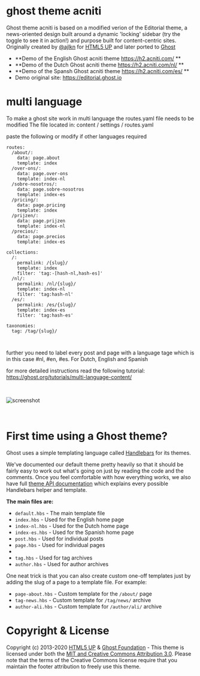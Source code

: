 # ghost theme acniti

Ghost theme acniti is based on a modified verion of the Editorial theme, a news-oriented design built around a dynamic 'locking' sidebar (try the toggle to see it in action!) and purpose built for content-centric sites. Originally created by [@ajlkn](https://twitter.com/ajlkn) for [HTML5 UP](https://html5up.net) and later ported to [Ghost](https://ghost.org)

- **Demo of the English Ghost acniti theme https://h2.acniti.com/ **
- **Demo of the Dutch Ghost acniti theme https://h2.acniti.com/nl/ **
- **Demo of the Spansh Ghost acniti theme https://h2.acniti.com/es/ **
- Demo original site: https://editorial.ghost.io


# multi language

To make a ghost site work in multi language the routes.yaml file needs to be modified
The file located in: content / settings / routes.yaml

paste the following or modify if other languages required

```
routes:
  /about/:
    data: page.about
    template: index
  /over-ons/:
    data: page.over-ons
    template: index-nl
  /sobre-nosotros/:
    data: page.sobre-nosotros
    template: index-es
  /pricing/:
    data: page.pricing
    template: index
  /prijzen/:
    data: page.prijzen
    template: index-nl
  /precios/:
    data: page.precios
    template: index-es

collections:
  /:
    permalink: /{slug}/
    template: index
    filter: 'tag:-[hash-nl,hash-es]'
  /nl/:
    permalink: /nl/{slug}/
    template: index-nl
    filter: 'tag:hash-nl'
  /es/:
    permalink: /es/{slug}/
    template: index-es
    filter: 'tag:hash-es'

taxonomies:
  tag: /tag/{slug}/

 
```

further you need to label every post and page with a language tage which is in this case #nl, #en, #es. For Dutch, English and Spanish

for more detailed instructions read the following tutorial:
https://ghost.org/tutorials/multi-language-content/





&nbsp;

![screenshot](https://user-images.githubusercontent.com/120485/49328081-0e192680-f59d-11e8-808a-e6d6bcfa8419x.png)


&nbsp;

# First time using a Ghost theme?

Ghost uses a simple templating language called [Handlebars](http://handlebarsjs.com/) for its themes.

We've documented our default theme pretty heavily so that it should be fairly easy to work out what's going on just by reading the code and the comments. Once you feel comfortable with how everything works, we also have full [theme API documentation](https://themes.ghost.org) which explains every possible Handlebars helper and template.

**The main files are:**

- `default.hbs` - The main template file
- `index.hbs` - Used for the English home page
- `index-nl.hbs` - Used for the Dutch home page
- `index-es.hbs` - Used for the Spanish home page
- `post.hbs` - Used for individual posts
- `page.hbs` - Used for individual pages
-
- `tag.hbs` - Used for tag archives
- `author.hbs` - Used for author archives

One neat trick is that you can also create custom one-off templates just by adding the slug of a page to a template file. For example:

- `page-about.hbs` - Custom template for the `/about/` page
- `tag-news.hbs` - Custom template for `/tag/news/` archive
- `author-ali.hbs` - Custom template for `/author/ali/` archive



# Copyright & License

Copyright (c) 2013-2020 [HTML5 UP](https://htmlup.net) & [Ghost Foundation](https://ghost.org) - This theme is licensed under both the [MIT and Creative Commons Attribution 3.0](LICENSE). Please note that the terms of the Creative Commons license require that you maintain the footer attribution to freely use this theme.
